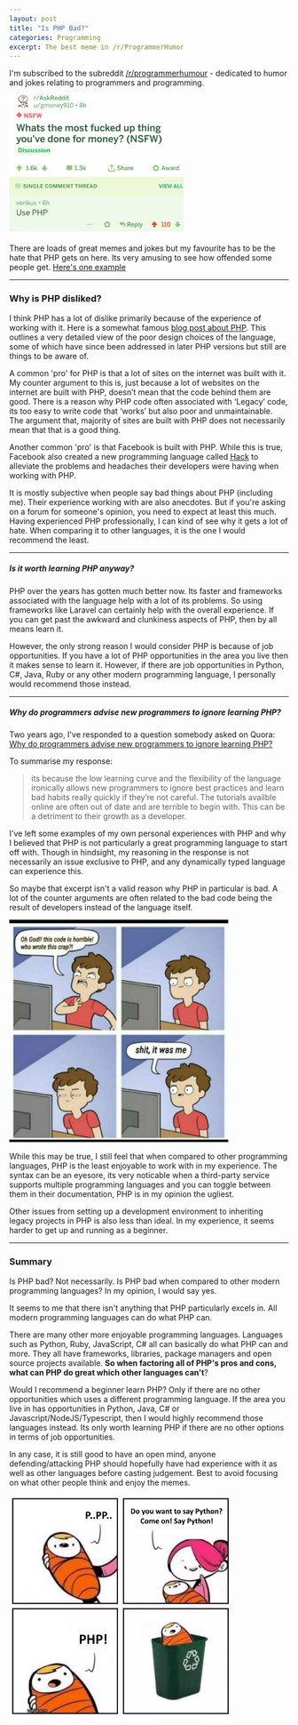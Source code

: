```yaml
---
layout: post
title: "Is PHP Bad?"
categories: Programming
excerpt: The best meme in /r/ProgrammerHumor
---
```


I'm subscribed to the subreddit [/r/programmerhumour](https://www.reddit.com/r/ProgrammerHumor/) - dedicated to humor and jokes relating to programmers and programming.

<img src="/assets/media/is-php-bad-3.jpg" style="height: 250px;"/>

There are loads of great memes and jokes but my favourite has to be the hate that PHP gets on here. Its very amusing to see how offended some people get. [Here's one example](https://www.reddit.com/r/ProgrammerHumor/comments/ezornw/pppphp/)

---

### Why is PHP disliked?

I think PHP has a lot of dislike primarily because of the experience of working with it. Here is a somewhat famous [blog post about PHP](https://eev.ee/blog/2012/04/09/php-a-fractal-of-bad-design/). This outlines a very detailed view of the poor design choices of the language, some of which have since been addressed in later PHP versions but still are things to be aware of.

A common 'pro' for PHP is that a lot of sites on the internet was built with it. My counter argument to this is, just because a lot of websites on the internet are built with PHP, doesn’t mean that the code behind them are good. There is a reason why PHP code often associated with ‘Legacy’ code, its too easy to write code that ‘works’ but also poor and unmaintainable. The argument that, majority of sites are built with PHP does not necessarily mean that that is a good thing.

Another common 'pro' is that Facebook is built with PHP. While this is true, Facebook also created a new programming language called [Hack](https://hacklang.org/) to alleviate the problems and headaches their developers were having when working with PHP.

It is mostly subjective when people say bad things about PHP (including me). Their experience working with are also anecdotes. But if you're asking on a forum for someone's opinion, you need to expect at least this much. Having experienced PHP professionally, I can kind of see why it gets a lot of hate. When comparing it to other languages, it is the one I would recommend the least.

---

##### Is it worth learning PHP anyway?

PHP over the years has gotten much better now. Its faster and frameworks associated with the language  help with a lot of its problems. So using frameworks like Laravel can certainly help with the overall experience. If you can get past the awkward and clunkiness aspects of PHP, then by all means learn it.

However, the only strong reason I would consider PHP is because of job opportunities. If you have a lot of PHP opportunities in the area you live then it makes sense to learn it. However, if there are job opportunities in Python, C#, Java, Ruby or any other modern programming language, I personally would recommend those instead.

---

##### Why do programmers advise new programmers to ignore learning PHP?
 Two years ago, I've responded to a question somebody asked on Quora:
[Why do programmers advise new programmers to ignore learning PHP?](https://www.quora.com/Why-do-programmers-advise-new-programmers-to-ignore-learning-PHP)

To summarise my response:
>  its because the low learning curve and the flexibility of the language ironically allows new programmers to ignore best practices and learn bad habits really quickly if they’re not careful. The tutorials availble online are often out of date and are terrible to begin with. This can be a detriment to their growth as a developer.

I've left some examples of my own personal experiences with PHP and why I believed that PHP is not particularly a great programming language to start off with. Though in hindsight, my reasoning in the response is not necessarily an issue exclusive to PHP, and any dynamically typed language can experience this.

So maybe that excerpt isn't a valid reason why PHP in particular is bad. A lot of the counter arguments are often related to the bad code being the result of developers instead of the language itself.

<img src="/assets/media/is-php-bad-2.jpg" style="height: 400px;"/>

While this may be true, I still feel that when compared to other programming languages, PHP is the least enjoyable to work with in my experience. The syntax can be an eyesore, its very noticable when a third-party service supports multiple programming languages and you can toggle between them in their documentation, PHP is in my opinion the ugliest.

Other issues from setting up a development environment to inheriting legacy projects in PHP is also less than ideal. In my experience, it seems harder to get up and running as a beginner.

---

### Summary

Is PHP bad? Not necessarily. Is PHP bad when compared to other modern programming languages? In my opinion, I would say yes.

It seems to me that there isn't anything that PHP particularly excels in. All modern programming languages can do what PHP can.

There are many other more enjoyable programming languages. Languages such as Python, Ruby, JavaScript, C# all can basically do what PHP can and more. They all have frameworks, libraries, package managers and open source projects available. **So when factoring all of PHP's pros and cons, what can PHP do great which other languages can't**?

Would I recommend a beginner learn PHP? Only if there are no other opportunities which uses a different programming language. If the area you live in has opportunities in Python, Java, C# or Javascript/NodeJS/Typescript, then I would highly recommend those languages instead. Its only worth learning PHP if there are no other options in terms of job opportunities.

In any case, it is still good to have an open mind, anyone defending/attacking PHP should hopefully have had experience with it as well as other languages before casting judgement. Best to avoid focusing on what other people think and enjoy the memes.

<img src="/assets/media/is-php-bad-1.jpg" style="height: 400px;"/>
